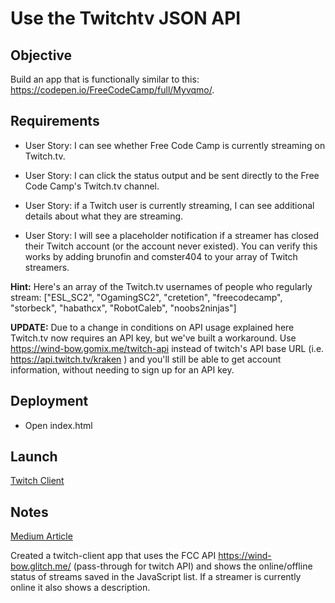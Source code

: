 # Use the Twitchtv JSON API

## Objective

Build an app that is functionally similar to this: https://codepen.io/FreeCodeCamp/full/Myvqmo/.

## Requirements

* User Story: I can see whether Free Code Camp is currently streaming on Twitch.tv.

* User Story: I can click the status output and be sent directly to the Free Code Camp's Twitch.tv channel.

* User Story: if a Twitch user is currently streaming, I can see additional details about what they are streaming.

* User Story: I will see a placeholder notification if a streamer has closed their Twitch account (or the account never existed). You can verify this works by adding brunofin and comster404 to your array of Twitch streamers.

**Hint:** Here's an array of the Twitch.tv usernames of people who regularly stream: ["ESL_SC2", "OgamingSC2", "cretetion", "freecodecamp", "storbeck", "habathcx", "RobotCaleb", "noobs2ninjas"]

**UPDATE:** Due to a change in conditions on API usage explained here Twitch.tv now requires an API key, but we've built a workaround. Use https://wind-bow.gomix.me/twitch-api instead of twitch's API base URL (i.e. https://api.twitch.tv/kraken ) and you'll still be able to get account information, without needing to sign up for an API key.

## Deployment
* Open index.html

## Launch
[Twitch Client](https://ziggysauce.github.io/fcc-frontend/twitch-client/)

## Notes
[Medium Article](https://medium.com/chingu-fcc-speedrun/fcc-speedrun-twitch-client-3810470daf9d)

Created a twitch-client app that uses the FCC API https://wind-bow.glitch.me/ (pass-through for twitch API) and shows the online/offline status of streams saved in the JavaScript list. If a streamer is currently online it also shows a description.

